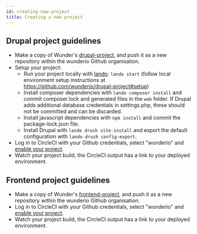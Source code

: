 ```yaml
---
id: creating-new-project
title: Creating a new project
---
```

## Drupal project guidelines

- Make a copy of Wunder's [drupal-project](https://github.com/wunderio/drupal-project), and push it as a new repository within the wunderio Github organisation.
- Setup your project:
    - Run your project locally with [lando](https://docs.devwithlando.io): `lando start` (follow local environment setup instructions at https://github.com/wunderio/drupal-project#setup)  
    - Install composer dependencies with `lando composer install` and commit composer.lock and generated files in the `web` folder. If Drupal adds additional database credentials in settings.php, these should not be committed and can be discarded.
    - Install javascript dependencies with `npm install` and commit the package-lock.json file.
    - Install Drupal with `lando drush site-install` and export the default configuration with `lando drush config-export`.
- Log in to CircleCI with your Github credentials, select "wunderio" and [enable your project](https://circleci.com/add-projects/gh/wunderio).
- Watch your project build, the CircleCI output has a link to your deployed environment.

## Frontend project guidelines

- Make a copy of Wunder's [frontend-project](https://github.com/wunderio/frontend-project), and push it as a new repository within the wunderio Github organisation.
- Log in to CircleCI with your Github credentials, select "wunderio" and [enable your project](https://circleci.com/add-projects/gh/wunderio).
- Watch your project build, the CircleCI output has a link to your deployed environment.
